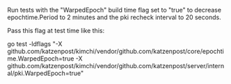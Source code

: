 Run tests with the "WarpedEpoch" build time flag set to "true" to decrease epochtime.Period to 2 minutes and the pki recheck interval to 20 seconds.

Pass this flag at test time like this:

  go test -ldflags "-X github.com/katzenpost/kimchi/vendor/github.com/katzenpost/core/epochtime.WarpedEpoch=true -X github.com/katzenpost/kimchi/vendor/github.com/katzenpost/server/internal/pki.WarpedEpoch=true"
